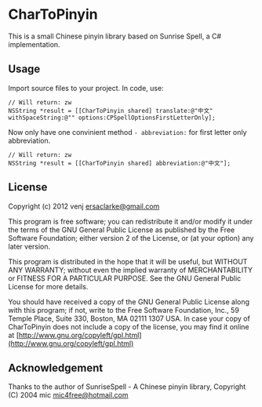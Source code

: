 CharToPinyin
============

This is a small Chinese pinyin library based on Sunrise Spell, a C# implementation.

Usage
-----

Import source files to your project. In code, use:

```objc
// Will return: zw
NSString *result = [[CharToPinyin shared] translate:@"中文" withSpaceString:@"" options:CPSpellOptionsFirstLetterOnly];
```

Now only have one convinient method `- abbreviation:` for first letter only abbreviation.

```objc
// Will return: zw
NSString *result = [[CharToPinyin shared] abbreviation:@"中文"];
```

License
-------

Copyright (c) 2012 venj <ersaclarke@gmail.com>

This program is free software; you can redistribute it and/or modify it under the terms of the GNU General Public License as published by the Free Software Foundation; either version 2 of the License, or (at your option) any later version.

This program is distributed in the hope that it will be useful, but WITHOUT ANY WARRANTY; without even the implied warranty of MERCHANTABILITY or FITNESS FOR A PARTICULAR PURPOSE. See the GNU General Public License for more details. 

You should have received a copy of the GNU General Public License along with this program; if not, write to the Free Software Foundation, Inc., 59 Temple Place, Suite 330, Boston, MA  02111 1307 USA. In case your copy of CharToPinyin does not include a copy of the license, you may find it online at [http://www.gnu.org/copyleft/gpl.html](http://www.gnu.org/copyleft/gpl.html)


Acknowledgement
---------------

Thanks to the author of SunriseSpell - A Chinese pinyin library, Copyright (C) 2004 mic  <mic4free@hotmail.com>
